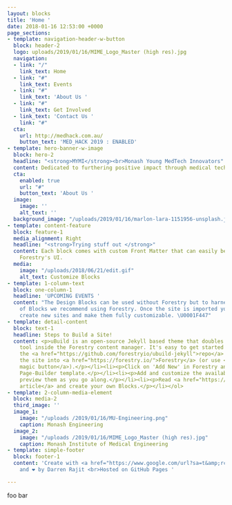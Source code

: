 ```yaml
---
layout: blocks
title: 'Home '
date: 2018-01-16 12:53:00 +0000
page_sections:
- template: navigation-header-w-button
  block: header-2
  logo: uploads/2019/01/16/MIME_Logo_Master (high res).jpg
  navigation:
  - link: "/"
    link_text: Home
  - link: "#"
    link_text: Events
  - link: "#"
    link_text: 'About Us '
  - link: "#"
    link_text: Get Involved
  - link_text: 'Contact Us '
    link: "#"
  cta:
    url: http://medhack.com.au/
    button_text: 'MED_HACK 2019 : ENABLED'
- template: hero-banner-w-image
  block: hero-2
  headline: "<strong>MYMI</strong><br>Monash Young MedTech Innovators"
  content: Dedicated to furthering positive impact through medical technology.
  cta:
    enabled: true
    url: "#"
    button_text: 'About Us '
  image:
    image: ''
    alt_text: ''
  background_image: "/uploads/2019/01/16/marlon-lara-1151956-unsplash.jpg"
- template: content-feature
  block: feature-1
  media_alignment: Right
  headline: "<strong>Trying stuff out </strong>"
  content: Each block comes with custom Front Matter that can easily be edited in
    Forestry's UI.
  media:
    image: "/uploads/2018/06/21/edit.gif"
    alt_text: Customize Blocks
- template: 1-column-text
  block: one-column-1
  headline: 'UPCOMING EVENTS '
  content: "The Design Blocks can be used without Forestry but to harness the power
    of Blocks we recommend using Forestry. Once the site is imported you can immediately
    create new sites and make them fully customizable. \U0001F447"
- template: detail-content
  block: text-1
  headline: Steps to Build a Site!
  content: <p>uBuild is an open-source Jekyll based theme that doubles as a builder
    tool inside the Forestry content manager. It's easy to get started!</p><ol><li><p>Fork
    the <a href="https://github.com/forestryio/ubuild-jekyll">repo</a> and import
    the site into <a href="https://forestry.io/">Forestry</a> (or use <a href="https://forestry.io/blog/ubuild-a-new-theme-for-static-sites-using-blocks#even-quicker-start">our
    magic button</a>).</p></li><li><p>Click on 'Add New' in Forestry and select the
    Page-Builder template.</p></li><li><p>Add and customize the available Blocks and
    preview them as you go along.</p></li><li><p>Read <a href="https://forestry.io/blog/ubuild-a-new-theme-for-static-sites-using-blocks/">our
    article</a> and create your own Blocks.</p></li></ol>
- template: 2-column-media-element
  block: media-2
  third_image: ''
  image_1:
    image: "/uploads /2019/01/16/MU-Engineering.png"
    caption: Monash Engineering
  image_2:
    image: "/uploads /2019/01/16/MIME_Logo_Master (high res).jpg"
    caption: Monash Institute of Medical Engineering
- template: simple-footer
  block: footer-1
  content: 'Create with <a href="https://www.google.com/url?sa=t&amp;rct=j&amp;q=&amp;esrc=s&amp;source=web&amp;cd=1&amp;ved=2ahUKEwin6oDO6_jfAhU5JrkGHTYaBOIQFjAAegQIWxAB&amp;url=https%3A%2F%2Femojipedia.org%2Fhot-beverage%2F&amp;usg=AOvVaw0KJlePCXwWJuOaMjwfX5yf">☕</a>
    and ❤️ by Darren Rajit <br>Hosted on GitHub Pages '

---
```

foo bar